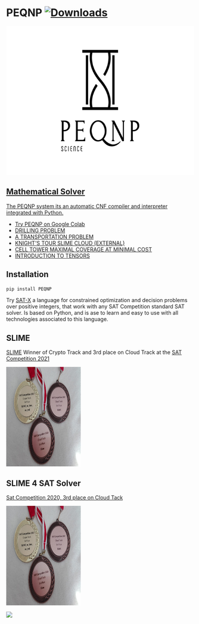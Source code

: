 # PEQNP [![Downloads](https://pepy.tech/badge/peqnp)](https://pepy.tech/project/peqnp)

<a href="https://www.peqnp.com"><img border="0" alt="PEQNP" src="https://raw.githubusercontent.com/maxtuno/PEQNP/master/logo.png" width="640" height="400">

## Mathematical Solver

The PEQNP system its an automatic CNF compiler and interpreter integrated with Python.

- [Try PEQNP on Google Colab](https://colab.research.google.com/github/maxtuno/PEQNP/blob/master/docs/PEQNP.ipynb)
- [DRILLING PROBLEM](https://colab.research.google.com/github/maxtuno/PEQNP/blob/master/docs/drilling_problem.ipynb)
- [A TRANSPORTATION PROBLEM](https://colab.research.google.com/github/maxtuno/PEQNP/blob/master/docs/transport.ipynb)
- [KNIGHT'S TOUR SLIME CLOUD (EXTERNAL)](https://colab.research.google.com/github/maxtuno/PEQNP/blob/master/docs/knight_cloud.ipynb)
- [CELL TOWER MAXIMAL COVERAGE AT MINIMAL COST](https://colab.research.google.com/github/maxtuno/PEQNP/blob/master/docs/CELL_TOWER_COVERAGE.ipynb)
- [INTRODUCTION TO TENSORS](https://colab.research.google.com/github/maxtuno/PEQNP/blob/master/docs/tensors.ipynb)

## Installation
```python
pip install PEQNP
```

Try [SAT-X](https://github.com/maxtuno/SATX) a language for constrained optimization and decision problems over positive integers, that work with any SAT Competition standard SAT solver. Is based on Python, and is ase to learn and easy to use with all technologies associated to this language.

## SLIME
[SLIME](http://github.com/maxtuno/SLIME) Winner of Crypto Track and 3rd place on Cloud Track at the [SAT Competition 2021](https://satcompetition.github.io/2021/)

<img border="0" alt="SLIME" src="https://raw.githubusercontent.com/maxtuno/PEQNP/master/medals.jpeg" width="200" height="267">
  
## SLIME 4 SAT Solver 

[Sat Competition 2020, 3rd place on Cloud Tack](https://satcompetition.github.io/2020/results.html)

<img border="0" alt="SLIME" src="https://raw.githubusercontent.com/maxtuno/PEQNP/master/medal.jpg" width="200" height="267">

<img
  src="https://cr-ss-service.azurewebsites.net/api/ScreenShot?widget=summary&username=maxtuno&badges=2&show-avatar=true&style=--header-bg-color:%23000;--border-radius:10px"/>
